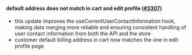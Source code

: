 #### default address does not match in cart and edit profile ([#3307](https://github.com/shopsys/shopsys/pull/3307))

-   this update improves the useCurrentUserContactInformation hook, making data merging more reliable and ensuring consistent handling of user contact information from both the API and the store
-   customer default billing address in cart now matches the one in edit profile page
